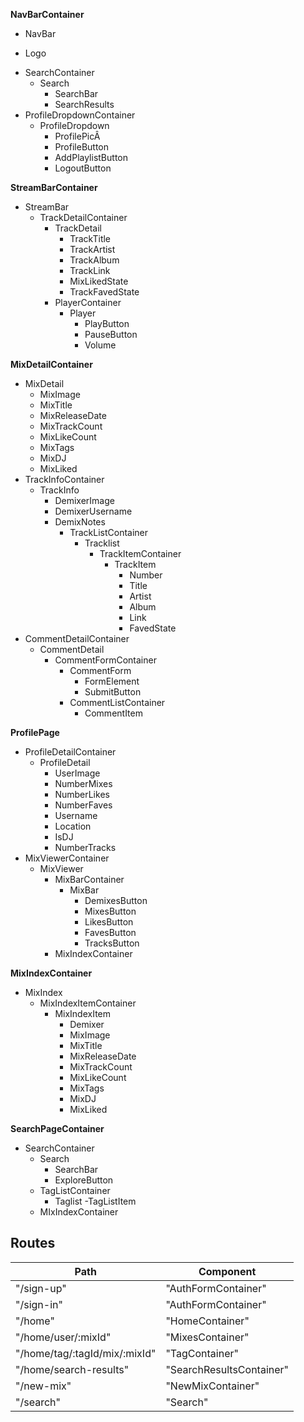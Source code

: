 **NavBarContainer**
 - NavBar
  + Logo
  - SearchContainer
    * Search
      + SearchBar
      + SearchResults
  - ProfileDropdownContainer
    * ProfileDropdown
      - ProfilePicÂ
      - ProfileButton
      - AddPlaylistButton
      - LogoutButton

**StreamBarContainer**
  - StreamBar
    - TrackDetailContainer
      - TrackDetail
        - TrackTitle
        - TrackArtist
        - TrackAlbum
        - TrackLink
        - MixLikedState
        - TrackFavedState
      - PlayerContainer
        - Player
          - PlayButton
          - PauseButton
          - Volume

**MixDetailContainer**
  - MixDetail
    + MixImage
    + MixTitle
    + MixReleaseDate
    + MixTrackCount
    + MixLikeCount
    + MixTags
    + MixDJ
    + MixLiked
  - TrackInfoContainer
    - TrackInfo
      + DemixerImage
      + DemixerUsername
      + DemixNotes
        - TrackListContainer
          + Tracklist
            - TrackItemContainer
              + TrackItem
                + Number
                + Title
                + Artist
                + Album
                + Link
                + FavedState
  - CommentDetailContainer
    - CommentDetail
      + CommentFormContainer
        - CommentForm
          - FormElement
          - SubmitButton
        - CommentListContainer
          - CommentItem

**ProfilePage**
  - ProfileDetailContainer
    - ProfileDetail
      - UserImage
      - NumberMixes
      - NumberLikes
      - NumberFaves
      - Username
      - Location
      - IsDJ
      - NumberTracks
  - MixViewerContainer
    - MixViewer
      - MixBarContainer
        - MixBar
          - DemixesButton
          - MixesButton
          - LikesButton
          - FavesButton
          - TracksButton
      - MixIndexContainer

**MixIndexContainer**
  - MixIndex
    - MixIndexItemContainer
      - MixIndexItem
        + Demixer
        + MixImage
        + MixTitle
        + MixReleaseDate
        + MixTrackCount
        + MixLikeCount
        + MixTags
        + MixDJ
        + MixLiked

**SearchPageContainer**
- SearchContainer
  * Search
    + SearchBar
    + ExploreButton
  * TagListContainer
    - Taglist
      -TagListItem
  * MIxIndexContainer





 ## Routes

|Path   | Component   |
|-------|-------------|
| "/sign-up" | "AuthFormContainer" |
| "/sign-in" | "AuthFormContainer" |
| "/home" | "HomeContainer" |
| "/home/user/:mixId" | "MixesContainer" |
| "/home/tag/:tagId/mix/:mixId" | "TagContainer" |
| "/home/search-results" | "SearchResultsContainer"
| "/new-mix" | "NewMixContainer" |
| "/search" | "Search" |
